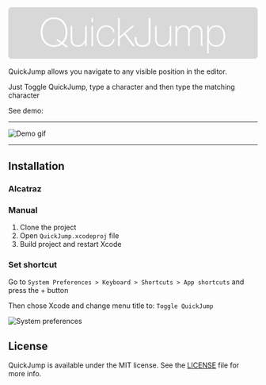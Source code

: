 ![QuickJump](logo.png)

QuickJump allows you navigate to any visible position in the editor.

Just Toggle QuickJump, type a character and then type the matching character

See demo:

---

![Demo gif](http://i.imgur.com/O7GSm4w.gif)

---

## Installation

### Alcatraz

### Manual

1. Clone the project
2. Open `QuickJump.xcodeproj` file
3. Build project and restart Xcode

### Set shortcut

Go to `System Preferences > Keyboard > Shortcuts > App shortcuts` and press the + button

Then chose Xcode and change menu title to: `Toggle QuickJump`

![System preferences](http://i.imgur.com/4JWHSSM.png)

## License

QuickJump is available under the MIT license. See the [LICENSE](LICENSE) file for more info.
